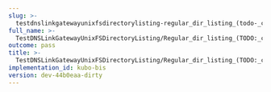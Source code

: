 ```yaml
---
slug: >-
  testdnslinkgatewayunixfsdirectorylisting-regular_dir_listing_(todo-_cleanup_kubo-specifics)_(direct_http)
full_name: >-
  TestDNSLinkGatewayUnixFSDirectoryListing/Regular_dir_listing_(TODO:_cleanup_Kubo-specifics)_(direct_HTTP)
outcome: pass
title: >-
  TestDNSLinkGatewayUnixFSDirectoryListing/Regular_dir_listing_(TODO:_cleanup_Kubo-specifics)_(direct_HTTP)
implementation_id: kubo-bis
version: dev-44b0eaa-dirty
---
```


